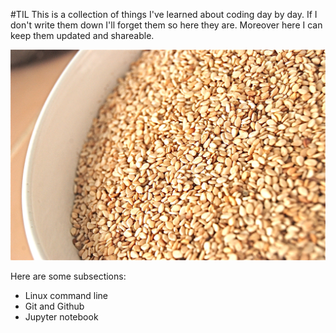 #TIL
This is a collection of things I've learned about coding day by day. If I don't write them down I'll forget them so here they are. Moreover here I can keep them updated and  shareable. 

![TIL + share = Now you know](til.jpg)


Here are some subsections:

- Linux command line
- Git and Github
- Jupyter notebook  
 